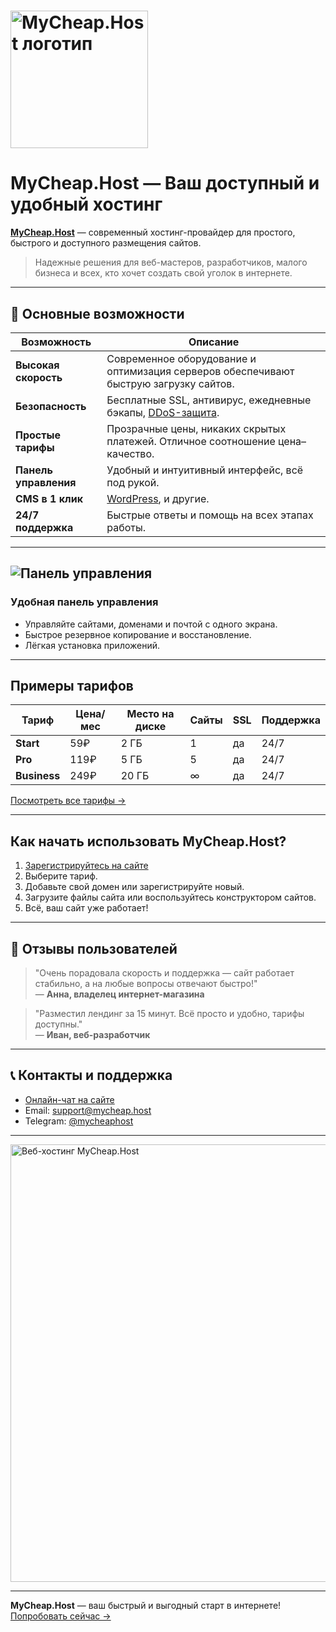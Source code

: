 # <img src="https://mycheap.host/static/logo-b.svg" alt="MyCheap.Host логотип" width="220"/>  
# MyCheap.Host — Ваш доступный и удобный хостинг

**[MyCheap.Host](https://mycheap.host)** — современный хостинг-провайдер для простого, быстрого и доступного размещения сайтов.  
> Надежные решения для веб-мастеров, разработчиков, малого бизнеса и всех, кто хочет создать свой уголок в интернете.

---

## 🚀 Основные возможности

| Возможность         | Описание                                                                  |
|---------------------|---------------------------------------------------------------------------|
| **Высокая скорость**    | Современное оборудование и оптимизация серверов обеспечивают быструю загрузку сайтов. |
| **Безопасность**        | Бесплатные SSL, антивирус, ежедневные бэкапы, [DDoS-защита](https://ru.wikipedia.org/wiki/DDoS).|
| **Простые тарифы**      | Прозрачные цены, никаких скрытых платежей. Отличное соотношение цена–качество. |
| **Панель управления**   | Удобный и интуитивный интерфейс, всё под рукой.                        |
| **CMS в 1 клик**        | [WordPress](https://wordpress.org/), и другие. |
| **24/7 поддержка**      | Быстрые ответы и помощь на всех этапах работы.                         |

---

## ![Панель управления](https://mycheap.host/static/dashboard/hosting-dashboard.png)  
### Удобная панель управления

- Управляйте сайтами, доменами и почтой с одного экрана.
- Быстрое резервное копирование и восстановление.
- Лёгкая установка приложений.

---

## Примеры тарифов

| Тариф      | Цена/мес | Место на диске | Сайты | SSL | Поддержка |
|------------|----------|----------------|-------|-----|-----------|
| **Start**  | 59₽      | 2 ГБ           | 1     | да  | 24/7      |
| **Pro**    | 119₽     | 5 ГБ           | 5     | да  | 24/7      |
| **Business**| 249₽    | 20 ГБ          | ∞     | да  | 24/7      |

[Посмотреть все тарифы →](https://mycheap.host/#pricing)

---

## Как начать использовать MyCheap.Host?

1. [Зарегистрируйтесь на сайте](https://mycheap.host)
2. Выберите тариф.
3. Добавьте свой домен или зарегистрируйте новый.
4. Загрузите файлы сайта или воспользуйтесь конструктором сайтов.
5. Всё, ваш сайт уже работает!

---

## 📝 Отзывы пользователей

> "Очень порадовала скорость и поддержка — сайт работает стабильно, а на любые вопросы отвечают быстро!"  
> — **Анна, владелец интернет-магазина**

> "Разместил лендинг за 15 минут. Всё просто и удобно, тарифы доступны."  
> — **Иван, веб-разработчик**

---

## 📞 Контакты и поддержка

- [Онлайн-чат на сайте](https://mycheap.host)
- Email: [support@mycheap.host](mailto:support@mycheap.host)
- Telegram: [@mycheaphost](https://t.me/mycheaphost)

---

<img src="https://mycheap.host/static/dashboard/web-hosting.png" alt="Веб-хостинг MyCheap.Host" width="700"/>

---

**MyCheap.Host** — ваш быстрый и выгодный старт в интернете!  
[Попробовать сейчас →](https://mycheap.host)
